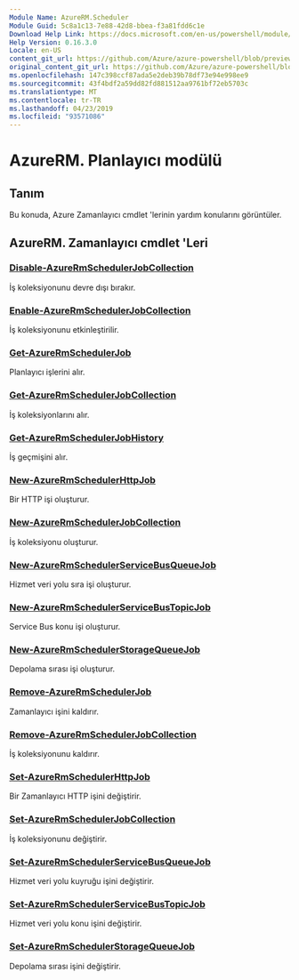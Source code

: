 ```yaml
---
Module Name: AzureRM.Scheduler
Module Guid: 5c8a1c13-7e88-42d8-bbea-f3a81fdd6c1e
Download Help Link: https://docs.microsoft.com/en-us/powershell/module/azurerm.scheduler
Help Version: 0.16.3.0
Locale: en-US
content_git_url: https://github.com/Azure/azure-powershell/blob/preview/src/ResourceManager/Scheduler/Commands.Scheduler/help/AzureRM.Scheduler.md
original_content_git_url: https://github.com/Azure/azure-powershell/blob/preview/src/ResourceManager/Scheduler/Commands.Scheduler/help/AzureRM.Scheduler.md
ms.openlocfilehash: 147c398ccf87ada5e2deb39b78df73e94e998ee9
ms.sourcegitcommit: 43f4bdf2a59dd82fd881512aa9761bf72eb5703c
ms.translationtype: MT
ms.contentlocale: tr-TR
ms.lasthandoff: 04/23/2019
ms.locfileid: "93571086"
---
```

# AzureRM. Planlayıcı modülü
## Tanım
Bu konuda, Azure Zamanlayıcı cmdlet 'lerinin yardım konularını görüntüler.

## AzureRM. Zamanlayıcı cmdlet 'Leri
### [Disable-AzureRmSchedulerJobCollection](Disable-AzureRmSchedulerJobCollection.md)
İş koleksiyonunu devre dışı bırakır.

### [Enable-AzureRmSchedulerJobCollection](Enable-AzureRmSchedulerJobCollection.md)
İş koleksiyonunu etkinleştirilir.

### [Get-AzureRmSchedulerJob](Get-AzureRmSchedulerJob.md)
Planlayıcı işlerini alır.

### [Get-AzureRmSchedulerJobCollection](Get-AzureRmSchedulerJobCollection.md)
İş koleksiyonlarını alır.

### [Get-AzureRmSchedulerJobHistory](Get-AzureRmSchedulerJobHistory.md)
İş geçmişini alır.

### [New-AzureRmSchedulerHttpJob](New-AzureRmSchedulerHttpJob.md)
Bir HTTP işi oluşturur.

### [New-AzureRmSchedulerJobCollection](New-AzureRmSchedulerJobCollection.md)
İş koleksiyonu oluşturur.

### [New-AzureRmSchedulerServiceBusQueueJob](New-AzureRmSchedulerServiceBusQueueJob.md)
Hizmet veri yolu sıra işi oluşturur.

### [New-AzureRmSchedulerServiceBusTopicJob](New-AzureRmSchedulerServiceBusTopicJob.md)
Service Bus konu işi oluşturur.

### [New-AzureRmSchedulerStorageQueueJob](New-AzureRmSchedulerStorageQueueJob.md)
Depolama sırası işi oluşturur.

### [Remove-AzureRmSchedulerJob](Remove-AzureRmSchedulerJob.md)
Zamanlayıcı işini kaldırır.

### [Remove-AzureRmSchedulerJobCollection](Remove-AzureRmSchedulerJobCollection.md)
İş koleksiyonunu kaldırır.

### [Set-AzureRmSchedulerHttpJob](Set-AzureRmSchedulerHttpJob.md)
Bir Zamanlayıcı HTTP işini değiştirir.

### [Set-AzureRmSchedulerJobCollection](Set-AzureRmSchedulerJobCollection.md)
İş koleksiyonunu değiştirir.

### [Set-AzureRmSchedulerServiceBusQueueJob](Set-AzureRmSchedulerServiceBusQueueJob.md)
Hizmet veri yolu kuyruğu işini değiştirir.

### [Set-AzureRmSchedulerServiceBusTopicJob](Set-AzureRmSchedulerServiceBusTopicJob.md)
Hizmet veri yolu konu işini değiştirir.

### [Set-AzureRmSchedulerStorageQueueJob](Set-AzureRmSchedulerStorageQueueJob.md)
Depolama sırası işini değiştirir.

